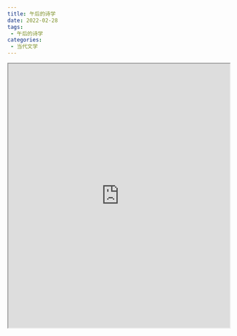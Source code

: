 ```yaml
---
title: 午后的诗学
date: 2022-02-28
tags:
 - 午后的诗学
categories:
 - 当代文学
---
```




<iframe src="https://study-doc.yourtools.icu/pdf/web/viewer.html?file=https://vkceyugu.cdn.bspapp.com/VKCEYUGU-e9075d72-0451-48df-afe1-d46932ae4554/34b839f1-7bd7-431f-91c4-736693a66fce.pdf" width="100%" height="600px"></iframe>
